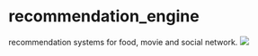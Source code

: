 # recommendation_engine
recommendation systems for food, movie and social network. 
![](https://media.giphy.com/media/3og0ICZh82LEsNjHoc/giphy.gif)
